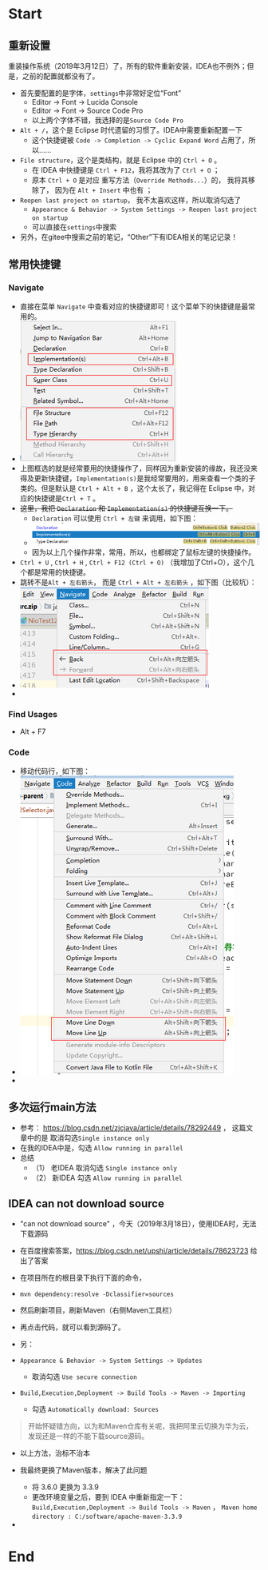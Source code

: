 # Start

## 重新设置

重装操作系统（2019年3月12日）了，所有的软件重新安装，IDEA也不例外；但是，之前的配置就都没有了。

- 首先要配置的是字体，`settings`中非常好定位“Font”
  - Editor -> Font -> Lucida Console
  - Editor -> Font -> Source Code Pro
  - 以上两个字体不错，我选择的是`Source Code Pro`
- `Alt + /`，这个是 Eclipse 时代遗留的习惯了。IDEA中需要重新配置一下
  - 这个快捷键被 `Code -> Completion -> Cyclic Expand Word` 占用了，所以……
- `File structure`，这个是类结构，就是 Eclipse 中的 `Ctrl + O` 。
  - 在 IDEA 中快捷键是 `Ctrl + F12`，我将其改为了 `Ctrl + O`  ；
  - 原本  `Ctrl + O` 是对应 重写方法（`Override Methods...`）的， 我将其移除了， 因为在 `Alt + Insert` 中也有 ；
- `Reopen last project on startup`， 我不太喜欢这样，所以取消勾选了
  - `Appearance & Behavior -> System Settings -> Reopen last project on startup`
  - 可以直接在`settings`中搜索
- 另外，在gitee中搜索之前的笔记，“Other”下有IDEA相关的笔记记录！

## 常用快捷键

### Navigate

- 直接在菜单 `Navigate` 中查看对应的快捷键即可！这个菜单下的快捷键是最常用的。
- ![](./imgs/132_IDEA_Navigate_shortcut_keys.png)
- 上图框选的就是经常要用的快捷操作了，同样因为重新安装的缘故，我还没来得及更新快捷键，`Implementation(s)`是我经常要用的，用来查看一个类的子类的。但是默认是 `Ctrl + Alt + B` ，这个太长了，我记得在 Eclipse 中，对应的快捷键是`Ctrl + T` 。
- ~~这里，我把 `Declaration` 和 `Implementation(s)` 的快捷键互换一下。~~
  - `Declaration`   可以使用 `Ctrl + 左键` 来调用，如下图：
  - ![](./imgs/132_IDEA_Implementations_shortcut_keys.png)
  - 因为以上几个操作非常，常用，所以，也都绑定了鼠标左键的快捷操作。
- `Ctrl + U` , `Ctrl + H` , `Ctrl + F12 (Ctrl + O)` （我增加了Ctrl+O），这个几个都是常用的快捷键。
- 跳转不是`Alt + 左右箭头`， 而是 `Ctrl + Alt + 左右箭头` ，如下图（比较坑）：
- ![](./imgs/132_IDEA_shortcut_002.png)
- 



### Find Usages

- Alt + F7



### Code

- 移动代码行，如下图：
- ![](./imgs/132_IDEA_shortcut_003.png)
- 



## 多次运行main方法

- 参考： <https://blog.csdn.net/zjcjava/article/details/78292449> ， 这篇文章中的是 取消勾选`Single instance only`
- 在我的IDEA中是，勾选 `Allow running in parallel`
- 总结
  - （1） 老IDEA 取消勾选 `Single instance only`
  - （2） 新IDEA 勾选 `Allow running in parallel`

## IDEA can not download source

- "can not download source" ，今天（2019年3月18日），使用IDEA时，无法下载源码

- 在百度搜索答案，<https://blog.csdn.net/upshi/article/details/78623723> 给出了答案

- 在项目所在的根目录下执行下面的命令， 

- ```
  mvn dependency:resolve -Dclassifier=sources
  ```

- 然后刷新项目，刷新Maven（右侧Maven工具栏）

- 再点击代码，就可以看到源码了。

- 另：

- `Appearance & Behavior -> System Settings -> Updates`

  - 取消勾选 `Use secure connection`

- `Build,Execution,Deployment -> Build Tools -> Maven -> Importing`

  - 勾选 `Automatically download: Sources`

> 开始怀疑错方向，以为和Maven仓库有关呢，我把阿里云切换为华为云，发现还是一样的不能下载source源码。

- 以上方法，治标不治本
- 我最终更换了Maven版本，解决了此问题
  - 将 3.6.0 更换为 3.3.9
  - 更改环境变量之后，要到 IDEA 中重新指定一下： `Build,Execution,Deployment -> Build Tools -> Maven`  ， `Maven home directory : C:/software/apache-maven-3.3.9`

- 



# End